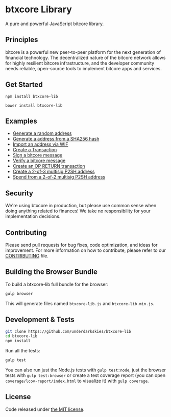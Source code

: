 btxcore Library
=======

A pure and powerful JavaScript bitcore library.

## Principles

bitcore is a powerful new peer-to-peer platform for the next generation of financial technology. The decentralized nature of the bitcore network allows for highly resilient bitcore infrastructure, and the developer community needs reliable, open-source tools to implement bitcore apps and services.

## Get Started

```
npm install btxcore-lib
```

```
bower install btxcore-lib
```

## Examples

* [Generate a random address](https://github.com/underdarkskies/btxcore-lib/blob/master/docs/examples.md#generate-a-random-address)
* [Generate a address from a SHA256 hash](https://github.com/underdarkskies/btxcore-lib/blob/master/docs/examples.md#generate-a-address-from-a-sha256-hash)
* [Import an address via WIF](https://github.com/underdarkskies/btxcore-lib/blob/master/docs/examples.md#import-an-address-via-wif)
* [Create a Transaction](https://github.com/underdarkskies/btxcore-lib/blob/master/docs/examples.md#create-a-transaction)
* [Sign a bitcore message](https://github.com/underdarkskies/btxcore-lib/blob/master/docs/examples.md#sign-a-bitcore-message)
* [Verify a bitcore message](https://github.com/underdarkskies/btxcore-lib/blob/master/docs/examples.md#verify-a-bitcore-message)
* [Create an OP RETURN transaction](https://github.com/underdarkskies/btxcore-lib/blob/master/docs/examples.md#create-an-op-return-transaction)
* [Create a 2-of-3 multisig P2SH address](https://github.com/underdarkskies/btxcore-lib/blob/master/docs/examples.md#create-a-2-of-3-multisig-p2sh-address)
* [Spend from a 2-of-2 multisig P2SH address](https://github.com/underdarkskies/btxcore-lib/blob/master/docs/examples.md#spend-from-a-2-of-2-multisig-p2sh-address)


## Security

We're using btxcore in production, but please use common sense when doing anything related to finances! We take no responsibility for your implementation decisions.

## Contributing

Please send pull requests for bug fixes, code optimization, and ideas for improvement. For more information on how to contribute, please refer to our [CONTRIBUTING](https://github.com/underdarkskies/btxcore-lib/blob/master/CONTRIBUTING.md) file.

## Building the Browser Bundle

To build a btxcore-lib full bundle for the browser:

```sh
gulp browser
```

This will generate files named `btxcore-lib.js` and `btxcore-lib.min.js`.

## Development & Tests

```sh
git clone https://github.com/underdarkskies/btxcore-lib
cd btxcore-lib
npm install
```

Run all the tests:

```sh
gulp test
```

You can also run just the Node.js tests with `gulp test:node`, just the browser tests with `gulp test:browser`
or create a test coverage report (you can open `coverage/lcov-report/index.html` to visualize it) with `gulp coverage`.

## License

Code released under [the MIT license](https://github.com/underdarkskies/btxcore-lib/blob/master/LICENSE).
